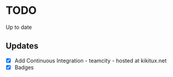 # TODO

Up to date

## Updates
- [x] Add Continuous Integration - teamcity - hosted at kikitux.net
- [x] Badges

